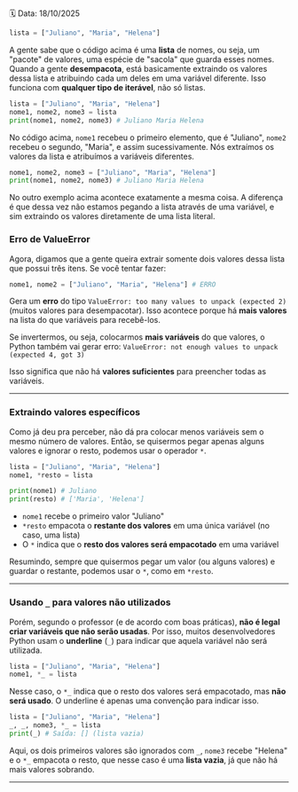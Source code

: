 🗓️ Data: 18/10/2025

```python
lista = ["Juliano", "Maria", "Helena"]
```

A gente sabe que o código acima é uma **lista** de nomes, ou seja, um "pacote" de valores, uma espécie de "sacola" que guarda esses nomes. Quando a gente **desempacota**, está basicamente extraindo os valores dessa lista e atribuindo cada um deles em uma variável diferente. Isso funciona com **qualquer tipo de iterável**, não só listas.

```python
lista = ["Juliano", "Maria", "Helena"]
nome1, nome2, nome3 = lista
print(nome1, nome2, nome3) # Juliano Maria Helena
```

No código acima, `nome1` recebeu o primeiro elemento, que é "Juliano", `nome2` recebeu o segundo, "Maria", e assim sucessivamente. Nós extraímos os valores da lista e atribuímos a variáveis diferentes.

```python
nome1, nome2, nome3 = ["Juliano", "Maria", "Helena"]
print(nome1, nome2, nome3) # Juliano Maria Helena
```

No outro exemplo acima acontece exatamente a mesma coisa. A diferença é que dessa vez não estamos pegando a lista através de uma variável, e sim extraindo os valores diretamente de uma lista literal.

### Erro de ValueError

Agora, digamos que a gente queira extrair somente dois valores dessa lista que possui três itens. Se você tentar fazer:

```python
nome1, nome2 = ["Juliano", "Maria", "Helena"] # ERRO
```

Gera um **erro** do tipo `ValueError: too many values to unpack (expected 2)` (muitos valores para desempacotar). Isso acontece porque há **mais valores** na lista do que variáveis para recebê-los.

Se invertermos, ou seja, colocarmos **mais variáveis** do que valores, o Python também vai gerar erro: ``ValueError: not enough values to unpack (expected 4, got 3)``

Isso significa que não há **valores suficientes** para preencher todas as variáveis.

---

### Extraindo valores específicos

Como já deu pra perceber, não dá pra colocar menos variáveis sem o mesmo número de valores. Então, se quisermos pegar apenas alguns valores e ignorar o resto, podemos usar o operador `*`.

```python
lista = ["Juliano", "Maria", "Helena"]
nome1, *resto = lista

print(nome1) # Juliano
print(resto) # ['Maria', 'Helena']
```

- `nome1` recebe o primeiro valor "Juliano"
- `*resto` empacota o **restante dos valores** em uma única variável (no caso, uma lista)
- O `*` indica que o **resto dos valores será empacotado** em uma variável

Resumindo, sempre que quisermos pegar um valor (ou alguns valores) e guardar o restante, podemos usar o `*`, como em `*resto`.

---

### Usando `_` para valores não utilizados

Porém, segundo o professor (e de acordo com boas práticas), **não é legal criar variáveis que não serão usadas**. Por isso, muitos desenvolvedores Python usam o **underline** (`_`) para indicar que aquela variável não será utilizada.

```python
lista = ["Juliano", "Maria", "Helena"]
nome1, *_ = lista
```

Nesse caso, o `*_` indica que o resto dos valores será empacotado, mas **não será usado**. O underline é apenas uma convenção para indicar isso.

```python
lista = ["Juliano", "Maria", "Helena"]
_, _, nome3, *_ = lista
print(_) # Saída: [] (lista vazia)
```

Aqui, os dois primeiros valores são ignorados com `_`, `nome3` recebe "Helena" e o `*_` empacota o resto, que nesse caso é uma **lista vazia**, já que não há mais valores sobrando.

---
